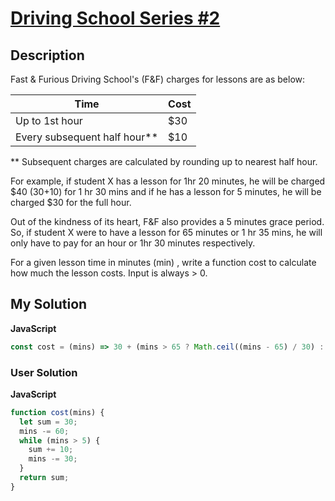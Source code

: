 # [Driving School Series #2](https://www.codewars.com/kata/589b1c15081bcbfe6700017a)

## Description

Fast & Furious Driving School's (F&F) charges for lessons are as below:

| Time                           | Cost |
| ------------------------------ | ---- |
| Up to 1st hour                 | $30  |
| Every subsequent half hour\*\* | $10  |

\*\* Subsequent charges are calculated by rounding up to nearest half hour.

For example, if student X has a lesson for 1hr 20 minutes, he will be charged $40 (30+10) for 1 hr 30 mins and if he has a lesson for 5 minutes, he will be charged $30 for the full hour.

Out of the kindness of its heart, F&F also provides a 5 minutes grace period. So, if student X were to have a lesson for 65 minutes or 1 hr 35 mins, he will only have to pay for an hour or 1hr 30 minutes respectively.

For a given lesson time in minutes (min) , write a function cost to calculate how much the lesson costs. Input is always > 0.

## My Solution

**JavaScript**

```js
const cost = (mins) => 30 + (mins > 65 ? Math.ceil((mins - 65) / 30) : 0) * 10;
```

### User Solution

**JavaScript**

```js
function cost(mins) {
  let sum = 30;
  mins -= 60;
  while (mins > 5) {
    sum += 10;
    mins -= 30;
  }
  return sum;
}
```
